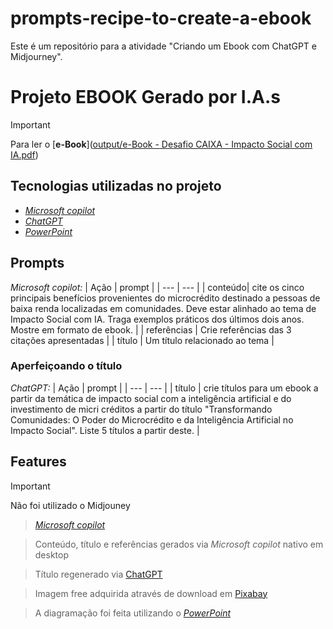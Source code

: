 # prompts-recipe-to-create-a-ebook
Este é um repositório para a atividade "Criando um Ebook com ChatGPT e Midjourney".

# Projeto EBOOK Gerado por I.A.s  

> [!IMPORTANT]
> Para ler o [**e-Book**]([output/e-Book - Desafio CAIXA - Impacto Social com IA.pdf](https://github.com/luizantonio/prompts-recipe-to-create-a-ebook/blob/main/output/e-Book%20-%20Desafio%20CAIXA%20-%20Impacto%20Social%20com%20IA.pdf))<br/>
  
## Tecnologias utilizadas no projeto
- [_Microsoft copilot_](https://copilot.microsoft.com/)
- [_ChatGPT_](https://chatgpt.com)  
- [_PowerPoint_](https://www.microsoft.com/en/microsoft-365/powerpoint)  

## Prompts
_Microsoft copilot:_
| Ação | prompt |
| --- | --- |
| conteúdo| cite os cinco principais benefícios provenientes do microcrédito destinado a pessoas de baixa renda localizadas em comunidades. Deve estar alinhado ao tema de Impacto Social com IA. Traga exemplos práticos dos últimos dois anos. Mostre em formato de ebook. |
| referências | Crie referências das 3 citações apresentadas |
| título | Um título relacionado ao tema  |  
  
### Aperfeiçoando o título
_ChatGPT:_
| Ação | prompt |
| --- | --- |
| título | crie títulos para um ebook a partir da temática de impacto social com a inteligência artificial e do investimento de micri créditos a partir do título "Transformando Comunidades: O Poder do Microcrédito e da Inteligência Artificial no Impacto Social". Liste 5 títulos a partir deste.  |

## Features
> [!IMPORTANT]
> Não foi utilizado o Midjouney<br/>  

> [_Microsoft copilot_](https://copilot.microsoft.com/)

> Conteúdo, título e referências gerados via  _Microsoft copilot_ nativo em desktop<br/>

> Título regenerado via [ChatGPT](https://chatgpt.com)<br/>

> Imagem free adquirida através de download em [Pixabay](https://pixabay.com/pt/)<br/>

> A diagramação foi feita utilizando o [_PowerPoint_](https://www.microsoft.com/en/microsoft-365/powerpoint)



